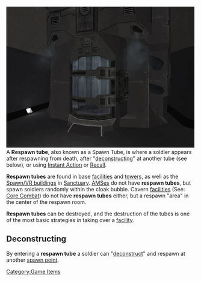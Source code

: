 ![](../images/PSScreenShot0289.jpg "fig:PSScreenShot0289.jpg") A **Respawn tube**,
also known as a Spawn Tube, is where a soldier appears after respawning
from death, after "[deconstructing](../terminology/Deconstruct.md)" at another
tube (see below), or using [Instant Action](../terminology/Instant_Action.md)
or [Recall](terminology/Recall.md).

**Respawn tubes** are found in base [facilities](../locations/Facilities.md)
and [towers](../locations/Towers.md), as well as the [Spawn/VR
buildings](locations/Respawn_Building.md) in
[Sanctuary](../locations/Sanctuary.md).
[AMSes](../vehicles/Advanced_Mobile_Station.md) do not have **respawn
tubes**, but spawn soldiers randomly within the cloak bubble. Cavern
[facilities](../locations/Facilities.md) (See: [Core
Combat](Core_Combat.md)) do not have **respawn tubes** either,
but a respawn "area" in the center of the respawn room.

**Respawn tubes** can be destroyed, and the destruction of the tubes is
one of the most basic strategies in taking over a
[facility](../locations/Facilities.md).

## Deconstructing

By entering a **respawn tube** a soldier can
"[deconstruct](../terminology/Deconstruct.md)" and respawn at another [spawn
point](spawn_point.md).

[Category:Game Items](Category:Game_Items.md)
